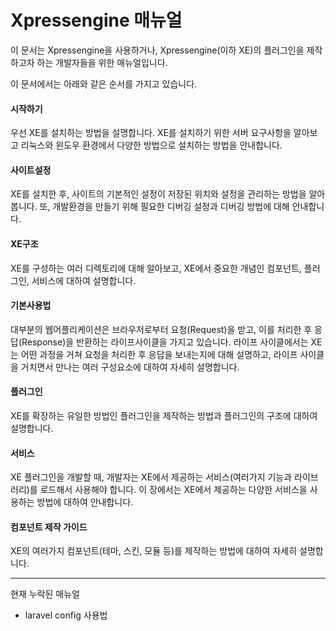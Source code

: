 # Xpressengine 매뉴얼

이 문서는 Xpressengine을 사용하거나, Xpressengine(이하 XE)의 플러그인을 제작하고자 하는 개발자들을 위한 매뉴얼입니다.

이 문서에서는 아래와 같은 순서를 가지고 있습니다.

#### 시작하기

우선 XE를 설치하는 방법을 설명합니다. XE를 설치하기 위한 서버 요구사항을 알아보고 리눅스와 윈도우 환경에서 다양한 방법으로 설치하는 방법을 안내합니다.

#### 사이트설정

XE를 설치한 후, 사이트의 기본적인 설정이 저장된 위치와 설정을 관리하는 방법을 알아봅니다. 또, 개발환경을 만들기 위해 필요한 디버깅 설정과 디버깅 방법에 대해 안내합니다.

#### XE구조

XE를 구성하는 여러 디렉토리에 대해 알아보고, XE에서 중요한 개념인 컴포넌트, 플러그인, 서비스에 대하여 설명합니다.

#### 기본사용법

대부분의 웹어플리케이션은 브라우저로부터 요청(Request)을 받고, 이를 처리한 후 응답(Response)을 반환하는 라이프사이클을 가지고 있습니다. 라이프 사이클에서는 XE는 어떤 과정을 거쳐 요청을 처리한 후 응답을 보내는지에 대해 설명하고, 라이프 사이클을 거치면서 만나는 여러 구성요소에 대하여 자세히 설명합니다.

#### 플러그인

XE를 확장하는 유일한 방법인 플러그인을 제작하는 방법과 플러그인의 구조에 대하여 설명합니다. 

#### 서비스

XE 플러그인을 개발할 때, 개발자는 XE에서 제공하는 서비스(여러가지 기능과 라이브러리)를 로드해서 사용해야 합니다. 이 장에서는 XE에서 제공하는 다양한 서비스을 사용하는 방법에 대하여 안내합니다.

#### 컴포넌트 제작 가이드

XE의 여러가지 컴포넌트(테마, 스킨, 모듈 등)를 제작하는 방법에 대하여 자세히 설명합니다.



---

현재 누락된 매뉴얼

- laravel config 사용법